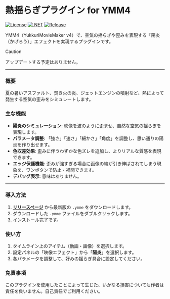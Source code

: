 # 熱揺らぎプラグイン for YMM4

[![License](https://img.shields.io/badge/license-MIT-blue.svg)](LICENSE)
[![.NET](https://img.shields.io/badge/.NET-9.0-purple.svg)](#)
[![Release](https://img.shields.io/github/v/release/routersys/YMM4-HeatHaze.svg)](https://github.com/routersys/YMM4-HeatHaze/releases)

YMM4（YukkuriMovieMaker v4）で、空気の揺らぎや歪みを表現する「陽炎（かげろう）」エフェクトを実現するプラグインです。
> [!Caution]
> アップデートする予定はありません。

---

### 概要

夏の暑いアスファルト、焚き火の炎、ジェットエンジンの噴射など、熱によって発生する空気の歪みをシミュレートします。

### 主な機能

- **陽炎のシミュレーション**: 映像を波のように歪ませ、自然な空気の揺らぎを表現します。
- **パラメータ調整**: 「強さ」「速さ」「細かさ」「角度」を調整し、思い通りの陽炎を作り出せます。
- **色収差効果**: 歪みに伴うわずかな色ズレを追加し、よりリアルな質感を表現できます。
- **エッジ保護機能**: 歪みが強すぎる場合に画像の端が引き伸ばされてしまう現象を、ワンボタンで防止・補間できます。
- **デバッグ表示**: 意味はありません。

---

### 導入方法

1. **[リリースページ](https://github.com/routersys/YMM4-HeatHaze/releases)** から最新版の `.ymme` をダウンロードします。
2. ダウンロードした `.ymme` ファイルをダブルクリックします。
3. インストール完了です。

### 使い方

1. タイムライン上のアイテム（動画・画像）を選択します。
2. 設定パネルの「映像エフェクト」から「**陽炎**」を選択します。
3. 各パラメータを調整して、好みの揺らぎ具合に設定してください。

### 免責事項

このプラグインを使用したことによって生じた、いかなる損害についても作者は責任を負いません。自己責任でご利用ください。
